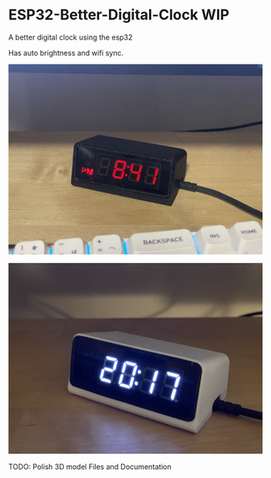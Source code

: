 # ESP32-Better-Digital-Clock WIP
A better digital clock using the esp32

Has auto brightness and wifi sync.

![alt text](https://github.com/timwhat/ESP32-Better-Digital-Clock/blob/main/imgs/IMG_2745.jpg)

![alt text](https://github.com/timwhat/ESP32-Better-Digital-Clock/blob/main/imgs/IMG_2813.jpg)


TODO: Polish 3D model Files and Documentation
